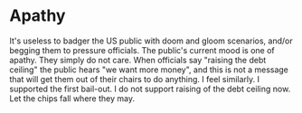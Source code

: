# Apathy

It's useless to badger the US public with doom and gloom scenarios,
and/or begging them to pressure officials. The public's current mood
is one of apathy. They simply do not care. When officials say "raising
the debt ceiling" the public hears "we want more money", and this is
not a message that will get them out of their chairs to do anything. I
feel similarly. I supported the first bail-out. I do not support
raising of the debt ceiling now. Let the chips fall where they may.
